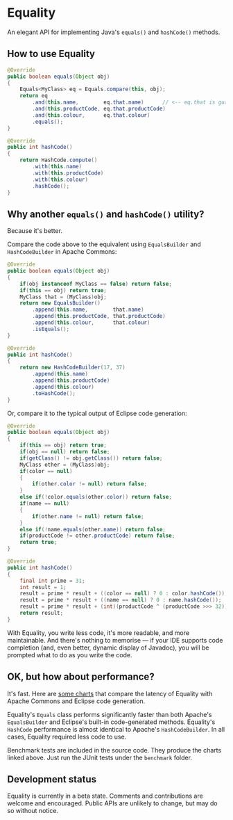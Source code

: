# Equality

An elegant API for implementing Java's `equals()` and `hashCode()` methods.

## How to use Equality

```java
@Override
public boolean equals(Object obj)
{
    Equals<MyClass> eq = Equals.compare(this, obj);
    return eq
        .and(this.name,        eq.that.name)      // <-- eq.that is guaranteed to never be null
        .and(this.productCode, eq.that.productCode)
        .and(this.colour,      eq.that.colour)
        .equals();
}

@Override
public int hashCode()
{
    return HashCode.compute()
        .with(this.name)
        .with(this.productCode)
        .with(this.colour)
        .hashCode();
}
```

## Why another `equals()` and `hashCode()` utility?

Because it's better.

Compare the code above to the equivalent using `EqualsBuilder` and `HashCodeBuilder` in Apache Commons:

```java
@Override
public boolean equals(Object obj)
{
    if(obj instanceof MyClass == false) return false;
    if(this == obj) return true;
    MyClass that = (MyClass)obj;
    return new EqualsBuilder()
        .append(this.name,        that.name)
        .append(this.productCode, that.productCode)
        .append(this.colour,      that.colour)
        .isEquals();
}

@Override
public int hashCode()
{
    return new HashCodeBuilder(17, 37)
        .append(this.name)
        .append(this.productCode)
        .append(this.colour)
        .toHashCode();
}
```

Or, compare it to the typical output of Eclipse code generation:

```java
@Override
public boolean equals(Object obj)
{
    if(this == obj) return true;
    if(obj == null) return false;
    if(getClass() != obj.getClass()) return false;
    MyClass other = (MyClass)obj;
    if(color == null)
    {
    	if(other.color != null) return false;
    }
    else if(!color.equals(other.color)) return false;
    if(name == null)
    {
    	if(other.name != null) return false;
    }
    else if(!name.equals(other.name)) return false;
    if(productCode != other.productCode) return false;
    return true;
}

@Override
public int hashCode()
{
    final int prime = 31;
    int result = 1;
    result = prime * result + ((color == null) ? 0 : color.hashCode());
    result = prime * result + ((name == null) ? 0 : name.hashCode());
    result = prime * result + (int)(productCode ^ (productCode >>> 32));
    return result;
}
```

With Equality, you write less code, it's more readable, and more maintainable. And there's nothing to memorise — if your IDE supports code completion (and, even better, dynamic display of Javadoc), you will be prompted what to do as you write the code.

## OK, but how about performance?

It's fast. Here are [some charts](http://twitter.com/willhains/status/298764277593018368/photo/1) that compare the latency of Equality with Apache Commons and Eclipse code generation.

Equality's `Equals` class performs significantly faster than both Apache's `EqualsBuilder` and Eclipse's built-in code-generated methods. Equality's `HashCode` performance is almost identical to Apache's `HashCodeBuilder`. In all cases, Equality required less code to use.

Benchmark tests are included in the source code. They produce the charts linked above. Just run the JUnit tests under the `benchmark` folder.

## Development status

Equality is currently in a beta state. Comments and contributions are welcome and encouraged. Public APIs are unlikely to change, but may do so without notice.

